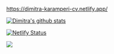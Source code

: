 https://dimitra-karamperi-cv.netlify.app/

[![Dimitra's github stats](https://github-readme-stats-sigma-five.vercel.app/api?username=dimikara&show_icons=true&theme=radical)](https://github.com/anuraghazra/github-readme-stats)



[![Netlify Status](https://api.netlify.com/api/v1/badges/08021c5b-ed6e-4015-b4d4-c98f496b3a95/deploy-status)](https://app.netlify.com/sites/dimitra-karamperi-cv/deploys)

![](https://hit.yhype.me/github/profile?user_id=8607482)
